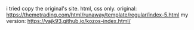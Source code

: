 i tried copy the original's site. html, css only. 
original: https://themetrading.com/html/runaway/template/regular/index-5.html
my version: https://vajk93.github.io/kozos-index.html/ 
